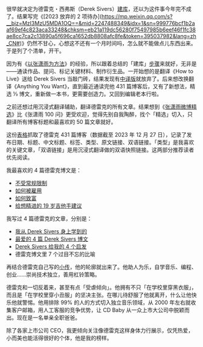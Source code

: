 很早就决定为德雷克・西弗斯（Derek Sivers）[建库](https://github.com/CaiGeen/Derek-Sivers_zh-CN "https://github.com/CaiGeen/Derek-Sivers_zh-CN")，还以为这件事今年完不成了。结果写完《[2023 放弃的 2 项待办](https://mp.weixin.qq.com/s?__biz=MzI3MzU5MDA1OQ==&mid=2247488349&idx=1&sn=999776bcf1b2aaf69ef4c823aca33248&chksm=eb21a119dc56280f75497985b6eef46f1fc38ae8cc7ca2c13890a5f696ca1652db8808afc8fe&token=395037982&lang=zh_CN#)》仍然不甘心，心想这不还有一个月时间吗，怎么就不能做点儿东西出来。于是列了个清单，开干。

因为有《[以张潇雨为方法](https://mp.weixin.qq.com/s?__biz=MzI3MzU5MDA1OQ==&mid=2247486725&idx=1&sn=2ce0548d6b1e31883d09ec8c579a340e&chksm=eb21bf41dc56365775cbcce3085d38830817950b5217ec08786f25c9a4c6ecb631dbae6068c9#rd)》的经验，所以跟着总结的「建库」[步骤](https://mp.weixin.qq.com/s?__biz=MzI3MzU5MDA1OQ==&mid=2247488357&idx=1&sn=f8287b51b336d22b5d08f6213cbd722c&chksm=eb21a121dc562837d8998371454b227a9fac85e2a33cf26f145e904541d4c196b7ae5afb3213&token=395037982&lang=zh_CN#rd)来就好，无非是——通读作品、提问、标记关键材料、制作衍生品。一开始想的是翻译《How to Live》送给 Derek Sivers 当敲门砖，结果发现有[中译版](https://book.douban.com/subject/36351794/ "如何度过这一生 - 豆瓣")就放弃了。后来想改换翻译《Anything You Want》，直到最近通读完他 431 篇博客后，又有了新想法，精选 ⅓ 博文，重新做一本书，更需要创造力。又回到编辑老本行啦。

之前还想过用沉浸式翻译辅助，翻译德雷克的所有文章。结果想到《[张潇雨微博精选](https://rili.zxy.wiki/ "张潇雨微博精选")》比《张潇雨 100 问》更受欢迎，觉得先别自我陶醉，找个「精选」切入，只翻译所有博客标题和最喜欢的 50 篇文章就好。

这份[表格](https://github.com/CaiGeen/Derek-Sivers_zh-CN/blob/main/blog_zh_Derek%20Sivers.csv "blog_zh_Derek Sivers.csv")抓取了德雷克 431 篇博客（数据截至 2023 年 12 月 27 日），记录了发布日期、标题、中文标题、标签、类型、原文链接、双语链接。「类型」是我喜欢的关键文章，「双语链接」是用沉浸式翻译做的双语快照链接。这两部分推荐读者优先阅读。

我最喜欢的 4 篇德雷克博文是：

- [不受常规限制](https://sive.rs/kimo "There’s no speed limit")
- [如何被雇用](https://readit.site/a/zbIH5 "How to get hired")
- [如何致富](https://readit.site/a/kYUkH "How to get rich")
- [给想精进的 19 岁吉他手建议](https://readit.site/a/t6Vpe "Advice for a 19-year-old guitarist who wants to be a session musician.")

我写过 4 篇德雷克的文章，分别是：

- [我从 Derek Sivers 身上学到的](https://mp.weixin.qq.com/s?__biz=MzI3MzU5MDA1OQ==&mid=2247488379&idx=1&sn=a4d6863665a56a73496dcb57f2daff13&chksm=eb21a13fdc562829378860886e04bb34196313f90187afc0fed9dfa80b7a6f9344dcd4733979&token=395037982&lang=zh_CN#rd)
- [最爱的 4 篇 Derek Sivers 博文](https://mp.weixin.qq.com/s?__biz=MzI3MzU5MDA1OQ==&mid=2247488381&idx=1&sn=5fdfdc3b7545c5268dd3b23d15f27f6f&chksm=eb21a139dc56282f3b315b83c86d3ec50f718ec88a42805b88ba55465a80967cbccf19cdcbd1&token=395037982&lang=zh_CN#rd)
- [Derek Sivers 给我的 4 个启发](https://mp.weixin.qq.com/s?__biz=MzI3MzU5MDA1OQ==&mid=2247488385&idx=1&sn=9fe747b683aed0e765f49817de23ef80&chksm=eb21a1c5dc5628d375b53de33b654269ba06236cf9d7d44a95d2c8287b5d066c1c3d9105af23&token=395037982&lang=zh_CN#rd)
- 德雷克博文里 7 个过目不忘的比喻

再结合德雷克自己写的[小传](https://readit.site/a/yDPvK "Derek Sivers - 关于我")，他的轮廓就出来了。他助人为乐，自学音乐、编程、创业……崇尚技术独立，善用杠铃策略。

德雷克和一切反着来，甚至有点「受虐倾向」。他拥有不只「在学校里穿黑衣服」，而且是「在学校里穿小丑服」的坚决主张。在哪儿待舒服了他就离开，什么让他快乐他就警惕。他用排除 99% 的人的方式切入独立音乐领域，从 2000 年左右就收集客户邮箱，用人工客服的竞争优势，让 CD Baby 从一众上市大公司中脱颖而出。现在是一名单亲全职爸爸。

除了各家上市公司 CEO，我更倾向关注像德雷克这样身体力行展示，仅凭热爱，小而美也能活得很好的个体，他是我的榜样。
